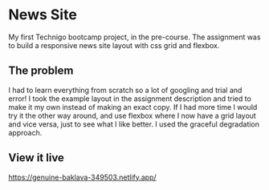 # News Site

My first Technigo bootcamp project, in the pre-course. The assignment was to build a responsive news site layout with css grid and flexbox.

## The problem

I had to learn everything from scratch so a lot of googling and trial and error! I took the example layout in the assignment description and tried to make it my own instead of making an exact copy. If I had more time I would try it the other way around, and use flexbox where I now have a grid layout and vice versa, just to see what I like better. I used the graceful degradation approach.

## View it live
https://genuine-baklava-349503.netlify.app/
